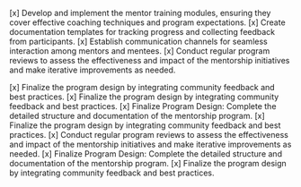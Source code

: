 [x] Develop and implement the mentor training modules, ensuring they cover effective coaching techniques and program expectations.
[x] Create documentation templates for tracking progress and collecting feedback from participants.
[x] Establish communication channels for seamless interaction among mentors and mentees.
[x] Conduct regular program reviews to assess the effectiveness and impact of the mentorship initiatives and make iterative improvements as needed.

[x] Finalize the program design by integrating community feedback and best practices.
[x] Finalize the program design by integrating community feedback and best practices.
[x] Finalize Program Design: Complete the detailed structure and documentation of the mentorship program.
[x] Finalize the program design by integrating community feedback and best practices.
[x] Conduct regular program reviews to assess the effectiveness and impact of the mentorship initiatives and make iterative improvements as needed.
[x] Finalize Program Design: Complete the detailed structure and documentation of the mentorship program.
[x] Finalize the program design by integrating community feedback and best practices.